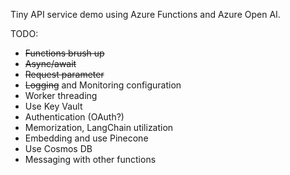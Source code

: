 Tiny API service demo using Azure Functions and Azure Open AI.  

TODO: 

- ~~Functions brush up~~
- ~~Async/await~~
- ~~Request parameter~~
- ~~Logging~~ and Monitoring configuration
- Worker threading
- Use Key Vault
- Authentication (OAuth?)
- Memorization, LangChain utilization
- Embedding and use Pinecone
- Use Cosmos DB
- Messaging with other functions
